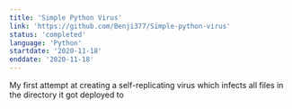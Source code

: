 ```yaml
---
title: 'Simple Python Virus'
link: 'https://github.com/Benji377/Simple-python-virus'
status: 'completed'
language: 'Python'
startdate: '2020-11-18'
enddate: '2020-11-18'
---
```


My first attempt at creating a self-replicating virus which infects all files in
the directory it got deployed to